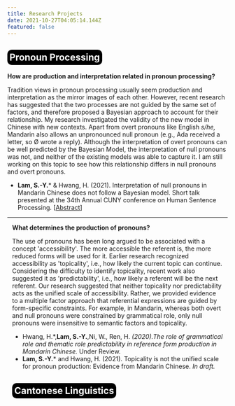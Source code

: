 ```yaml
---
title: Research Projects
date: 2021-10-27T04:05:14.144Z
featured: false
---
```

<h2 style="background-color:black; padding: 5px; width:fit-content;border-radius:10px;color:white"> Pronoun Processing </h2>

**How are production and interpretation related in pronoun processing?**


Tradition views in pronoun processing usually seem production and interpretation as the mirror images of each other. However, recent research has suggested that the two processes are not guided by the same set of factors, and therefore proposed a Bayesian approach to account for their relationship. My research investigated the validity of the new model in Chinese with new contexts. Apart from overt pronouns like English *s/he,* Mandarin also allows an unpronounced null pronoun (e.g., Ada received a letter, so Ø wrote a reply). Although the interpretation of overt pronouns can be well predicted by the Bayesian Model, the interpretation of null pronouns was not, and neither of the existing models was able to capture it. I am still working on this topic to see how this relationship differs in null pronouns and overt pronouns.

* **Lam, S.-Y.**\* & Hwang, H. (2021). Interpretation of null pronouns in Mandarin Chinese does not follow a Bayesian model. Short talk presented at the 34th Annual CUNY conference on Human Sentence Processing. [[Abstract](https://www.cuny2021.io/wp-content/uploads/2021/02/CUNY_2021_abstract_126.pdf)]

</section>
<hr>
<section style="border-radius:5pt;padding:3pt;margin:7px;padding-top:0">

**What determines the production of pronouns?**

The use of pronouns has been long argued to be associated with a concept 'accessibility'. The more accessible the referent is, the more reduced forms will be used for it. Earlier research recognized accessibility as 'topicality', i.e., how likely the current topic can continue. Considering the difficulty to identify topicality, recent work also suggested it as 'predictability', i.e., how likely a referent will be the next referent. Our research suggested that neither topicality nor predictability acts as the unified scale of accessibility. Rather, we provided evidence to a multiple factor approach that referential expressions are guided by form-specific constraints. For example, in Mandarin, whereas both overt and null pronouns were constrained by grammatical role, only null pronouns were insensitive to semantic factors and topicality.

* Hwang, H.\*,**Lam, S.-Y.**,Ni, W., Ren, H. *(2020).The role of grammatical role and thematic role predictability in reference form production in Mandarin Chinese.* Under Review.
* **Lam, S.-Y.**\* and Hwang, H. (2021). Topicality is not the unified scale for pronoun production: Evidence from Mandarin Chinese. *In draft.*


<h2 style="background-color:black; padding: 5px; width:fit-content;border-radius:10px;color:white"> Cantonese Linguistics </h2>